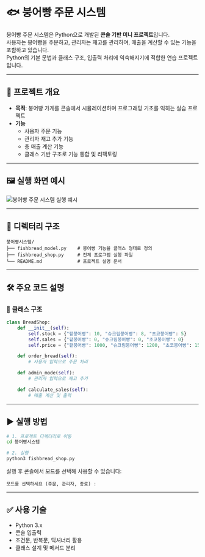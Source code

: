 # 🐟 붕어빵 주문 시스템

붕어빵 주문 시스템은 Python으로 개발된 **콘솔 기반 미니 프로젝트**입니다.  
사용자는 붕어빵을 주문하고, 관리자는 재고를 관리하며, 매출을 계산할 수 있는 기능을 포함하고 있습니다.  
Python의 기본 문법과 클래스 구조, 입출력 처리에 익숙해지기에 적합한 연습 프로젝트입니다.

---

## 🧾 프로젝트 개요

- **목적**: 붕어빵 가게를 콘솔에서 시뮬레이션하며 프로그래밍 기초를 익히는 실습 프로젝트
- **기능**
  - 사용자 주문 기능
  - 관리자 재고 추가 기능
  - 총 매출 계산 기능
  - 클래스 기반 구조로 기능 통합 및 리팩토링

---

## 🖼 실행 화면 예시

![붕어빵 주문 시스템 실행 예시](/images/demo.png)

---

## 📁 디렉터리 구조

```
붕어빵시스템/
├── fishbread_model.py    # 붕어빵 기능을 클래스 형태로 정의
├── fishbread_shop.py     # 전체 프로그램 실행 파일
└── README.md             # 프로젝트 설명 문서
```

---

## 🛠 주요 코드 설명

### 🔹 클래스 구조

```python
class BreadShop:
    def __init__(self):
        self.stock = {"팥붕어빵": 10, "슈크림붕어빵": 8, "초코붕어빵": 5}
        self.sales = {"팥붕어빵": 0, "슈크림붕어빵": 0, "초코붕어빵": 0}
        self.price = {"팥붕어빵": 1000, "슈크림붕어빵": 1200, "초코붕어빵": 1500}

    def order_bread(self):
        # 사용자 입력으로 주문 처리

    def admin_mode(self):
        # 관리자 입력으로 재고 추가

    def calculate_sales(self):
        # 매출 계산 및 출력
```

---

## ▶ 실행 방법

```bash
# 1. 프로젝트 디렉터리로 이동
cd 붕어빵시스템

# 2. 실행
python3 fishbread_shop.py
```

실행 후 콘솔에서 모드를 선택해 사용할 수 있습니다:

```
모드를 선택하세요 (주문, 관리자, 종료) :
```

---

## ✅ 사용 기술

- Python 3.x
- 콘솔 입출력
- 조건문, 반복문, 딕셔너리 활용
- 클래스 설계 및 메서드 분리

